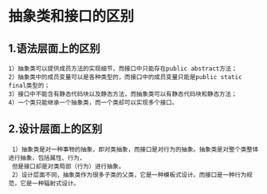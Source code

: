 抽象类和接口的区别
===========

1.语法层面上的区别
-----------

    1）抽象类可以提供成员方法的实现细节，而接口中只能存在public abstract方法；
    2）抽象类中的成员变量可以是各种类型的，而接口中的成员变量只能是public static final类型的；
    3）接口中不能含有静态代码块以及静态方法，而抽象类可以有静态代码块和静态方法；
    4）一个类只能继承一个抽象类，而一个类却可以实现多个接口。
    
    
2.设计层面上的区别
 ---------------
     1）抽象类是对一种事物的抽象，即对类抽象，而接口是对行为的抽象。抽象类是对整个类整体进行抽象，包括属性、行为，
     但是接口却是对类局部（行为）进行抽象。
     2）设计层面不同，抽象类作为很多子类的父类，它是一种模板式设计。而接口是一种行为规范，它是一种辐射式设计。
    
